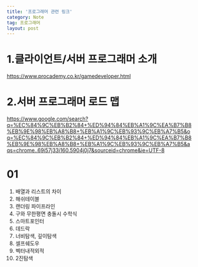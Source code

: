 ```yaml
---
title: '프로그래머 관련 링크'
category: Note
tag: 프로그래머
layout: post
---
```


# 1.클라이언트/서버 프로그래머 소개
<https://www.procademy.co.kr/gamedeveloper.html>

# 2.서버 프로그래머 로드 맵
<https://www.google.com/search?q=%EC%84%9C%EB%B2%84+%ED%94%84%EB%A1%9C%EA%B7%B8%EB%9E%98%EB%A8%B8+%EB%A1%9C%EB%93%9C%EB%A7%B5&oq=%EC%84%9C%EB%B2%84+%ED%94%84%EB%A1%9C%EA%B7%B8%EB%9E%98%EB%A8%B8+%EB%A1%9C%EB%93%9C%EB%A7%B5&aqs=chrome..69i57j33i160.5904j0j7&sourceid=chrome&ie=UTF-8>


# 01
1. 배열과 리스트의 차이
2. 해쉬테이블
3. 랜더링 파이프라인
4. 구와 무한평면 충돌시 수학식
5. 스마트포인터
6. 데드락
7. 너비탐색, 깊이탐색
8. 셀프쉐도우
9. 벡터내적외적
10. 2진탐색
